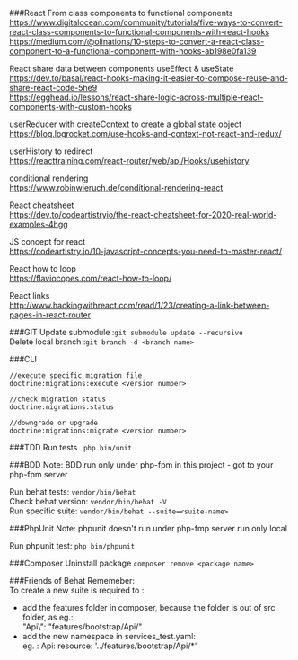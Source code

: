 
###React
From class components to functional components  
https://www.digitalocean.com/community/tutorials/five-ways-to-convert-react-class-components-to-functional-components-with-react-hooks  
https://medium.com/@olinations/10-steps-to-convert-a-react-class-component-to-a-functional-component-with-hooks-ab198e0fa139

React share data between components useEffect & useState    
https://dev.to/basal/react-hooks-making-it-easier-to-compose-reuse-and-share-react-code-5he9    
https://egghead.io/lessons/react-share-logic-across-multiple-react-components-with-custom-hooks

userReducer with createContext to create a global state object  
https://blog.logrocket.com/use-hooks-and-context-not-react-and-redux/

userHistory to redirect     
https://reacttraining.com/react-router/web/api/Hooks/usehistory

conditional rendering   
https://www.robinwieruch.de/conditional-rendering-react

React cheatsheet               
https://dev.to/codeartistryio/the-react-cheatsheet-for-2020-real-world-examples-4hgg

JS concept for react    
https://codeartistry.io/10-javascript-concepts-you-need-to-master-react/

React how to loop   
https://flaviocopes.com/react-how-to-loop/

React links     
http://www.hackingwithreact.com/read/1/23/creating-a-link-between-pages-in-react-router

###GIT
 Update submodule :```git submodule update --recursive```   
 Delete local branch :```git branch -d <branch name>```
 
###CLI
```
//execute specific migration file   
doctrine:migrations:execute <version number>  
  
//check migration status    
doctrine:migrations:status  

//downgrade or upgrade
doctrine:migrations:migrate <version number>    
```
###TDD
Run tests ``` php bin/unit```

###BDD 
Note: BDD run only under php-fpm in this project  - got to your php-fpm server

Run behat tests: ```vendor/bin/behat```        
Check behat version: ```vendor/bin/behat -V```  
Run specific suite:  ```vendor/bin/behat --suite=<suite-name>```

###PhpUnit
Note: phpunit doesn't run under php-fmp server run only local

Run phpunit test: ```php bin/phpunit```

###Composer
Uninstall package ```composer remove <package name>```

###Friends of Behat
Rememeber:      
 To create a new suite is required to : 
- add the features folder in composer, because the folder is out of src folder, as eg.:   
 "Api\\": "features/bootstrap/Api/"     
- add the new namespace in services_test.yaml:  
   eg. : Api\: resource: '../features/bootstrap/Api/*'

